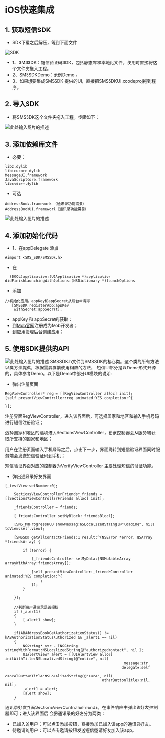 # iOS快速集成

## 1. 获取短信SDK
- SDK下载之后解压，等到下面文件

![SDK][1]
- 1、SMSSDK：短信验证码SDK，包括静态库和本地化文件。使用时直接将这个文件夹拖入工程。
- 2、SMSSDKDemo：示例Demo 。
- 3、如果想要集成SMSSDK 提供的UI，直接把SMSSDKUI.xcodeproj拖到程序。

## 2. 导入SDK
- 将SMSSDK这个文件夹拖入工程。步骤如下：

![此处输入图片的描述][2]

## 3. 添加依赖库文件
- 必要：

```objc
libz.dylib
libicucore.dylib
MessageUI.framework
JavaScriptCore.framework
libstdc++.dylib
```
- 可选

```objc
AddressBook.framework （通讯录功能需要）
AddressBookUI.framework（通讯录功能需要）
```
![此处输入图片的描述][3]
## 4. 添加初始化代码
- 1、在appDelegate 添加

```objc
#import <SMS_SDK/SMSSDK.h>
```

- 在

```objc
- (BOOL)application:(UIApplication *)application didFinishLaunchingWithOptions:(NSDictionary *)launchOptions
```
- 添加

```objc
//初始化应用，appKey和appSecret从后台申请得
   [SMSSDK registerApp:appKey
    withSecret:appSecret];
```
- appKey 和 appSecret的获取：
 - 到[Mob官网][4]注册成为Mob开发者；
 - 到应用管理后台创建应用；

## 5. 使用SDK提供的API
![此处输入图片的描述][5]
SMSSDK.h文件为SMSSDK的核心类。这个类的所有方法以类方法提供，根据需要直接使用相应的方法。
短信UI部分是以Demo形式开源的，具体参考Demo。以下是Demo中部分UI模块的说明:

- 弹出注册页面
```objc
RegViewController* reg = [[RegViewController alloc] init];
[self presentViewController:reg animated:YES completion:^{
 
}];
```
注册界面RegViewController，进入该界面后，可选择国家和地区和输入手机号码进行短信注册验证；

选择国家和地区的选项进入SectionsViewController，在该控制器会从服务端获取所支持的国家和地区；

用户在注册页面输入手机号码之后，点击下一步，界面跳转到短信验证界面同时服务端会发送短信验证码到手机；

短信验证界面对应的控制器为VerifyViewController 主要处理短信的验证功能。

- 弹出通讯录好友界面
```objc
[_testView setNumber:0];
 
    SectionsViewControllerFriends* friends = [[SectionsViewControllerFriends alloc] init];
 
    _friendsController = friends;
 
    [_friendsController setMyBlock:_friendsBlock];
 
    [SMS_MBProgressHUD showMessag:NSLocalizedString(@"loading", nil) toView:self.view];
 
    [SMSSDK getAllContactFriends:1 result:^(NSError *error, NSArray *friendsArray) {
 
        if (!error) {
 
            [_friendsController setMyData:[NSMutableArray arrayWithArray:friendsArray]];
 
            [self presentViewController:_friendsController animated:YES completion:^{
                ;
            }];
        }
 
    }];
 
    //判断用户通讯录是否授权
    if (_alert1)
    {
        [_alert1 show];
    }
 
    if(ABAddressBookGetAuthorizationStatus() != kABAuthorizationStatusAuthorized && _alert1 == nil)
    {
        NSString* str = [NSString stringWithFormat:NSLocalizedString(@"authorizedcontact", nil)];
        UIAlertView* alert = [[UIAlertView alloc] initWithTitle:NSLocalizedString(@"notice", nil)
                                                      message:str
                                                     delegate:self
                                            cancelButtonTitle:NSLocalizedString(@"sure", nil)
                                            otherButtonTitles:nil, nil];
        _alert1 = alert;
        [alert show];
    }
```
通讯录好友界面SectionsViewControllerFriends，在事件响应中弹出该好友控制器即可；进入该界面后 会把通讯录的好友分为两类：

  - 已加入的用户：可以点击添加按钮，直接添加已加入该app的通讯录好友。
  - 待邀请的用户：可以点击邀请按钮发送短信邀请好友加入该app。


  [1]: http://wiki.mob.com/wp-content/uploads/2014/09/SMSSDK.jpg
  [2]: http://wiki.mob.com/wp-content/uploads/2014/09/SMS_SKD-drag.png
  [3]: http://wiki.mob.com/wp-content/uploads/2014/09/SMSSDKAddFramework.png
  [4]: http://www.mob.com
  [5]: http://wiki.mob.com/wp-content/uploads/2014/09/%E7%9F%AD%E4%BF%A1%E4%BB%A3%E7%A0%81.jpg